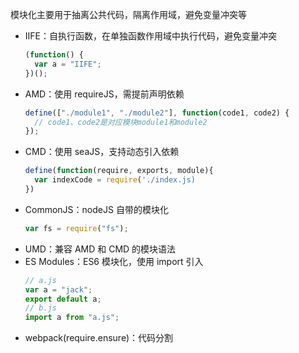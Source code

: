 模块化主要用于抽离公共代码，隔离作用域，避免变量冲突等

- IIFE：自执行函数，在单独函数作用域中执行代码，避免变量冲突
  ```js
  (function() {
    var a = "IIFE";
  })();
  ```
- AMD：使用 requireJS，需提前声明依赖
  ```js
  define(["./module1", "./module2"], function(code1, code2) {
    // code1、code2是对应模块module1和module2
  });
  ```
- CMD：使用 seaJS，支持动态引入依赖
  ```js
  define(function(require, exports, module){
    var indexCode = require('./index.js)
  })
  ```
- CommonJS：nodeJS 自带的模块化
  ```js
  var fs = require("fs");
  ```
- UMD：兼容 AMD 和 CMD 的模块语法
- ES Modules：ES6 模块化，使用 import 引入
  ```js
  // a.js
  var a = "jack";
  export default a;
  // b.js
  import a from "a.js";
  ```
- webpack(require.ensure)：代码分割
